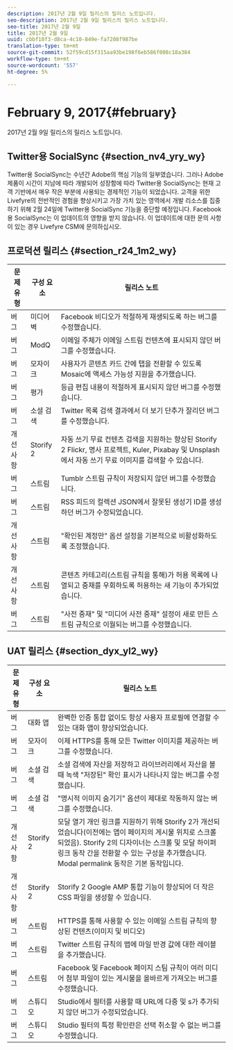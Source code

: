 ```yaml
---
description: 2017년 2월 9일 릴리스의 릴리스 노트입니다.
seo-description: 2017년 2월 9일 릴리스의 릴리스 노트입니다.
seo-title: 2017년 2월 9일
title: 2017년 2월 9일
uuid: cbbf10f3-d8ca-4c10-849e-fa7208f987be
translation-type: tm+mt
source-git-commit: 52f59cd15f315aa93be198f6eb586f008c18a384
workflow-type: tm+mt
source-wordcount: '557'
ht-degree: 5%

---
```



# February 9, 2017{#february}

2017년 2월 9일 릴리스의 릴리스 노트입니다.

## Twitter용 SocialSync {#section_nv4_yry_wy}

Twitter용 SocialSync는 수년간 Adobe의 핵심 기능의 일부였습니다. 그러나 Adobe 제품이 시간이 지남에 따라 개발되어 성장함에 따라 Twitter용 SocialSync는 현재 고객 기반에서 매우 작은 부분에 사용되는 경제적인 기능이 되었습니다. 고객을 위한 Livefyre의 전반적인 경험을 향상시키고 가장 가치 있는 영역에서 개발 리소스를 집중하기 위해 2월 24일에 Twitter용 SocialSync 기능을 중단할 예정입니다. Facebook용 SocialSync는 이 업데이트의 영향을 받지 않습니다. 이 업데이트에 대한 문의 사항이 있는 경우 Livefyre CSM에 문의하십시오.

## 프로덕션 릴리스 {#section_r24_1m2_wy}

| 문제 유형 | 구성 요소 | 릴리스 노트 |
|--- |--- |--- |
| 버그 | 미디어 벽 | Facebook 비디오가 적절하게 재생되도록 하는 버그를 수정했습니다. |
| 버그 | ModQ | 이메일 주체가 이메일 스트림 컨텐츠에 표시되지 않던 버그를 수정했습니다. |
| 버그 | 모자이크 | 사용자가 콘텐츠 카드 간에 탭을 전환할 수 있도록 Mosaic에 액세스 가능성 지원을 추가했습니다. |
| 버그 | 평가 | 등급 편집 내용이 적절하게 표시되지 않던 버그를 수정했습니다. |
| 버그 | 소셜 검색 | Twitter 목록 검색 결과에서 더 보기 단추가 잘리던 버그를 수정했습니다. |
| 개선 사항 | Storify 2 | 자동 쓰기 무료 컨텐츠 검색을 지원하는 향상된 Storify 2 Flickr, 명사 프로젝트, Kuler, Pixabay 및 Unsplash에서 자동 쓰기 무료 이미지를 검색할 수 있습니다. |
| 버그 | 스트림 | Tumblr 스트림 규칙이 저장되지 않던 버그를 수정했습니다. |
| 버그 | 스트림 | RSS 피드의 컬렉션 JSON에서 잘못된 생성기 ID를 생성하던 버그가 수정되었습니다. |
| 개선 사항 | 스트림 | &quot;확인된 계정만&quot; 옵션 설정을 기본적으로 비활성화하도록 조정했습니다. |
| 개선 사항 | 스트림 | 콘텐츠 카테고리(스트림 규칙을 통해)가 허용 목록에 나열되고 중재를 우회하도록 허용하는 새 기능이 추가되었습니다. |
| 버그 | 스트림 | &quot;사전 중재&quot; 및 &quot;미디어 사전 중재&quot; 설정이 새로 만든 스트림 규칙으로 이월되는 버그를 수정했습니다. |

## UAT 릴리스 {#section_dyx_yl2_wy}

| 문제 유형 | 구성 요소 | 릴리스 노트 |
|--- |--- |--- |
| 버그 | 대화 앱 | 완벽한 인증 통합 없이도 항상 사용자 프로필에 연결할 수 있는 대화 앱이 향상되었습니다. |
| 버그 | 모자이크 | 이제 HTTPS를 통해 모든 Twitter 이미지를 제공하는 버그를 수정했습니다. |
| 버그 | 소셜 검색 | 소셜 검색에 자산을 저장하고 라이브러리에서 자산을 볼 때 녹색 &quot;저장된&quot; 확인 표시가 나타나지 않는 버그를 수정했습니다. |
| 버그 | 소셜 검색 | &quot;명시적 이미지 숨기기&quot; 옵션이 제대로 작동하지 않는 버그를 수정했습니다. |
| 개선 사항 | Storify 2 | 모달 열기 개인 링크를 지원하기 위해 Storify 2가 개선되었습니다(이전에는 앱이 페이지의 게시물 위치로 스크롤되었음). Storify 2의 디자이너는 스크롤 및 모달 하이퍼링크 동작 간을 전환할 수 있는 구성을 추가했습니다. Modal permalink 동작은 기본 동작입니다. |
| 개선 사항 | Storify 2 | Storify 2 Google AMP 통합 기능이 향상되어 더 작은 CSS 파일을 생성할 수 있습니다. |
| 버그 | 스트림 | HTTPS를 통해 사용할 수 있는 이메일 스트림 규칙의 향상된 컨텐츠(이미지 및 비디오) |
| 버그 | 스트림 | Twitter 스트림 규칙의 맵에 마일 반경 값에 대한 레이블을 추가했습니다. |
| 버그 | 스트림 | Facebook 및 Facebook 페이지 스팀 규칙이 여러 미디어 첨부 파일이 있는 게시물을 올바르게 가져오는 버그를 수정했습니다. |
| 버그 | 스튜디오 | Studio에서 필터를 사용할 때 URL에 다중 및 s가 추가되지 않던 버그가 수정되었습니다. |
| 버그 | 스튜디오 | Studio 필터의 특정 확인란은 선택 취소할 수 없는 버그를 수정했습니다. |

